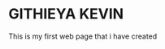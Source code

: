 <!--first line-->
<!DOCTYPE html>
<html lang="en">
<head>
    <meta charset="UTF-8">
    <meta name="viewport" content="width=device-width, initial-scale=1.0">
    <title>Kail</title>
</head>
<body>
    <h1>GITHIEYA KEVIN</h1>
    <p>This is my first web page that i have created</p>
</body>
</html>
